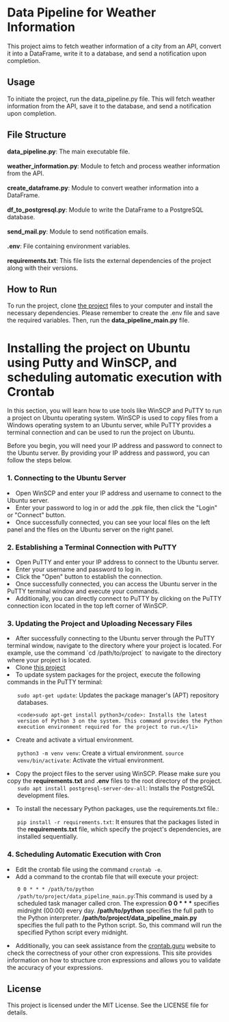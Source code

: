 # Data Pipeline for Weather Information
This project aims to fetch weather information of a city from an API, convert it into a DataFrame, write it to a database, and send a notification upon completion.

## Usage
To initiate the project, run the data_pipeline.py file. This will fetch weather information from the API, save it to the database, and send a notification upon completion.

## File Structure
**data_pipeline.py**: The main executable file.<br><br>
**weather_information.py**: Module to fetch and process weather information from the API.<br><br>
**create_dataframe.py**: Module to convert weather information into a DataFrame.<br><br>
**df_to_postgresql.py**: Module to write the DataFrame to a PostgreSQL database.<br><br>
**send_mail.py**: Module to send notification emails.<br><br>
**.env**: File containing environment variables.<br><br>
**requirements.txt**: This file lists the external dependencies of the project along with their versions.

## How to Run
To run the project, clone <a href="https://github.com/EmrullahCelk/data_pipeline.git">the project</a> files to your computer and install the necessary dependencies. Please remember to create the .env file and save the required variables. Then, run the **data_pipeline_main.py** file.

# Installing the project on Ubuntu using Putty and WinSCP, and scheduling automatic execution with Crontab
In this section, you will learn how to use tools like WinSCP and PuTTY to run a project on Ubuntu operating system. WinSCP is used to copy files from a Windows operating system to an Ubuntu server, while PuTTY provides a terminal connection and can be used to run the project on Ubuntu.

Before you begin, you will need your IP address and password to connect to the Ubuntu server. By providing your IP address and password, you can follow the steps below.

  ### 1. Connecting to the Ubuntu Server
  <li>Open WinSCP and enter your IP address and username to connect to the Ubuntu server.<br>
  <li>Enter your password to log in or add the .ppk file, then click the "Login" or "Connect" button.<br>
  <li>Once successfully connected, you can see your local files on the left panel and the files on the Ubuntu server on the right panel.<br>
  
  ### 2. Establishing a Terminal Connection with PuTTY
  <li>Open PuTTY and enter your IP address to connect to the Ubuntu server.<br>
  <li>Enter your username and password to log in.<br>
  <li>Click the "Open" button to establish the connection.<br>
  <li>Once successfully connected, you can access the Ubuntu server in the PuTTY terminal window and execute your commands.<br>

  <li>Additionally, you can directly connect to PuTTY by clicking on the PuTTY connection icon located in the top left corner of WinSCP.<br>

  ### 3. Updating the Project and Uploading Necessary Files
  <li>After successfully connecting to the Ubuntu server through the PuTTY terminal window, navigate to the directory where your project is located. For example, use the command `cd /path/to/project` to navigate to the directory where your project is located.<br>
  <li>Clone <a href="https://github.com/EmrullahCelk/data_pipeline.git">this project</a><br>
    <li>To update system packages for the project, execute the following commands in the PuTTY terminal:</li>
  <ul>
    <code>sudo apt-get update</code>: Updates the package manager's (APT) repository databases.</li>
    
    <code>sudo apt-get install python3</code>: Installs the latest version of Python 3 on the system. This command provides the Python execution environment required for the project to run.</li>
  </ul> 
  <li>Create and activate a virtual environment.</li>
<ul>
  <code>python3 -m venv venv</code>: Create a virtual environment.</li>
  <code>source venv/bin/activate</code>: Activate the virtual environment.</li>
</ul> 
  <li>Copy the project files to the server using WinSCP. Please make sure you copy the <strong>requirements.txt</strong> and <strong>.env</strong> files to the root directory of the project.<br>
  <ul>
    <code>sudo apt install postgresql-server-dev-all</code>: Installs the PostgreSQL development files.</li>
  </ul>
  <li>To install the necessary Python packages, use the requirements.txt file.:</li>
  <ul>
    <code>pip install -r requirements.txt</code>: It ensures that the packages listed in the <strong>requirements.txt</strong> file, which specify the project's dependencies, are installed sequentially.</li>
  </ul>

  ### 4. Scheduling Automatic Execution with Cron
  <li>Edit the crontab file using the command <code>crontab -e</code>.<br>
<li>Add a command to the crontab file that will execute your project:</li>
<ul>
  <code>0 0 * * * /path/to/python /path/to/project/data_pipeline_main.py</code>:This command is used by a scheduled task manager called cron. The expression <strong>0 0 * * *</strong> specifies midnight (00:00) every day. <strong>/path/to/python</strong> specifies the full path to the Python interpreter. <strong>/path/to/project/data_pipeline_main.py</strong> specifies the full path to the Python script. So, this command will run the specified Python script every midnight.</li></ul>
  <li>Additionally, you can seek assistance from the <a href="https://crontab.guru/">crontab.guru</a> website to check the correctness of your other cron expressions. This site provides information on how to structure cron expressions and allows you to validate the accuracy of your expressions.</li>
  
</ul>



    



  
## License
This project is licensed under the MIT License. See the LICENSE file for details.
